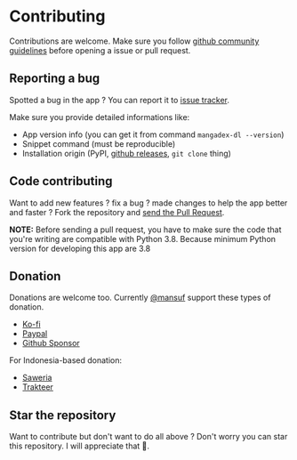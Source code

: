 # Contributing

Contributions are welcome. Make sure you follow [github community guidelines](https://docs.github.com/articles/github-community-guidelines) before opening a issue or pull request.

## Reporting a bug

Spotted a bug in the app ? You can report it to [issue tracker](https://github.com/mansuf/mangadex-downloader/issues).

Make sure you provide detailed informations like:

- App version info (you can get it from command `mangadex-dl --version`)
- Snippet command (must be reproducible)
- Installation origin (PyPI, [github releases](https://github.com/mansuf/mangadex-downloader/releases), `git clone` thing)

## Code contributing

Want to add new features ? fix a bug ? made changes to help the app better and faster ? Fork the repository and [send the Pull Request](https://github.com/mansuf/mangadex-downloader/pulls). 

**NOTE:** Before sending a pull request, you have to make sure the code that you're writing are compatible with Python 3.8. 
Because minimum Python version for developing this app are 3.8

## Donation

Donations are welcome too. Currently [@mansuf](https://github.com/mansuf) support these types of donation.

- [Ko-fi](https://ko-fi.com/rahmanyusuf)
- [Paypal](https://paypal.me/mansuf)
- [Github Sponsor](https://github.com/sponsors/mansuf)

For Indonesia-based donation:

- [Saweria](https://saweria.co/mansuf)
- [Trakteer](https://trakteer.id/mansuf/tip)

## Star the repository

Want to contribute but don't want to do all above ? Don't worry you can star this repository. I will appreciate that 💖.
